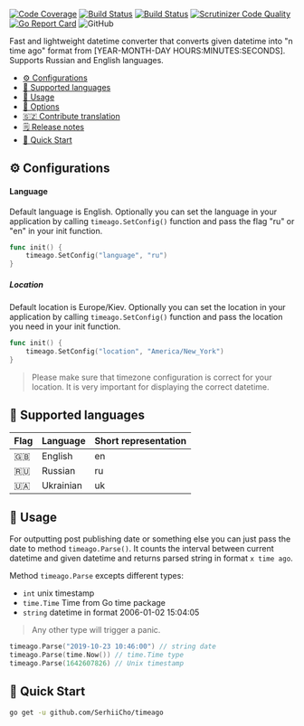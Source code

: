 [![Code Coverage](https://scrutinizer-ci.com/g/SerhiiCho/timeago/badges/coverage.png?b=master)](https://scrutinizer-ci.com/g/SerhiiCho/timeago/?branch=master)
[![Build Status](https://img.shields.io/endpoint.svg?url=https%3A%2F%2Factions-badge.atrox.dev%2FSerhiiCho%2Ftimeago%2Fbadge%3Fref%3Dmaster&style=flat)](https://actions-badge.atrox.dev/SerhiiCho/timeago/goto?ref=master)
[![Build Status](https://scrutinizer-ci.com/g/SerhiiCho/timeago/badges/build.png?b=master)](https://scrutinizer-ci.com/g/SerhiiCho/timeago/build-status/master)
[![Scrutinizer Code Quality](https://scrutinizer-ci.com/g/SerhiiCho/timeago/badges/quality-score.png?b=master)](https://scrutinizer-ci.com/g/SerhiiCho/timeago/?branch=master)
[![Go Report Card](https://goreportcard.com/badge/github.com/SerhiiCho/timeago)](https://goreportcard.com/report/github.com/SerhiiCho/timeago)
![GitHub](https://img.shields.io/github/license/SerhiiCho/timeago)

Fast and lightweight datetime converter that converts given datetime into "n time ago" format from [YEAR-MONTH-DAY HOURS:MINUTES:SECONDS]. Supports Russian and English languages.

- [⚙️ Configurations](https://github.com/SerhiiCho/timeago/blob/master/docs/CONFIGURATIONS.md)
- [🚩 Supported languages](#-supported-languages)
- [👏 Usage](#-usage)
- [🤲 Options](https://github.com/SerhiiCho/timeago/blob/master/docs/OPTIONS.md)
- [🇸🇿 Contribute translation](https://github.com/SerhiiCho/timeago/blob/master/docs/CONTRIBUTE_TRANS.md)
- [🗒 Release notes](https://github.com/SerhiiCho/timeago/blob/master/docs/CHANGELOG.md)
- [🚀 Quick Start](#-quick-start)
<!-- - [📖 Example usage on repl.it](https://repl.it/@SerhiiCho/Usage-of-timeago-package) -->

## ⚙️ Configurations

#### Language

Default language is English. Optionally you can set the language in your application by calling `timeago.SetConfig()` function and pass the flag "ru" or "en" in your init function.

```go
func init() {
    timeago.SetConfig("language", "ru")
}
```

##### Location

Default location is Europe/Kiev. Optionally you can set the location in your application by calling `timeago.SetConfig()` function and pass the location you need in your init function.

```go
func init() {
    timeago.SetConfig("location", "America/New_York")
}
```

> Please make sure that timezone configuration is correct for your location. It is very important for displaying the correct datetime.

## 🚩 Supported languages

| Flag | Language | Short representation |
| --- | --- | --- |
| 🇬🇧 | English | en |
| 🇷🇺 | Russian | ru |
| 🇺🇦 | Ukrainian | uk |

## 👏 Usage

For outputting post publishing date or something else you can just pass the date to method `timeago.Parse()`. It counts the interval between current datetime and given datetime and returns parsed string in format `x time ago`.

Method `timeago.Parse` excepts different types:

- `int` unix timestamp
- `time.Time` Time from Go time package
- `string` datetime in format 2006-01-02 15:04:05

> Any other type will trigger a panic.

```go
timeago.Parse("2019-10-23 10:46:00") // string date
timeago.Parse(time.Now()) // time.Time type
timeago.Parse(1642607826) // Unix timestamp
```

## 🚀 Quick Start

```bash
go get -u github.com/SerhiiCho/timeago
```
